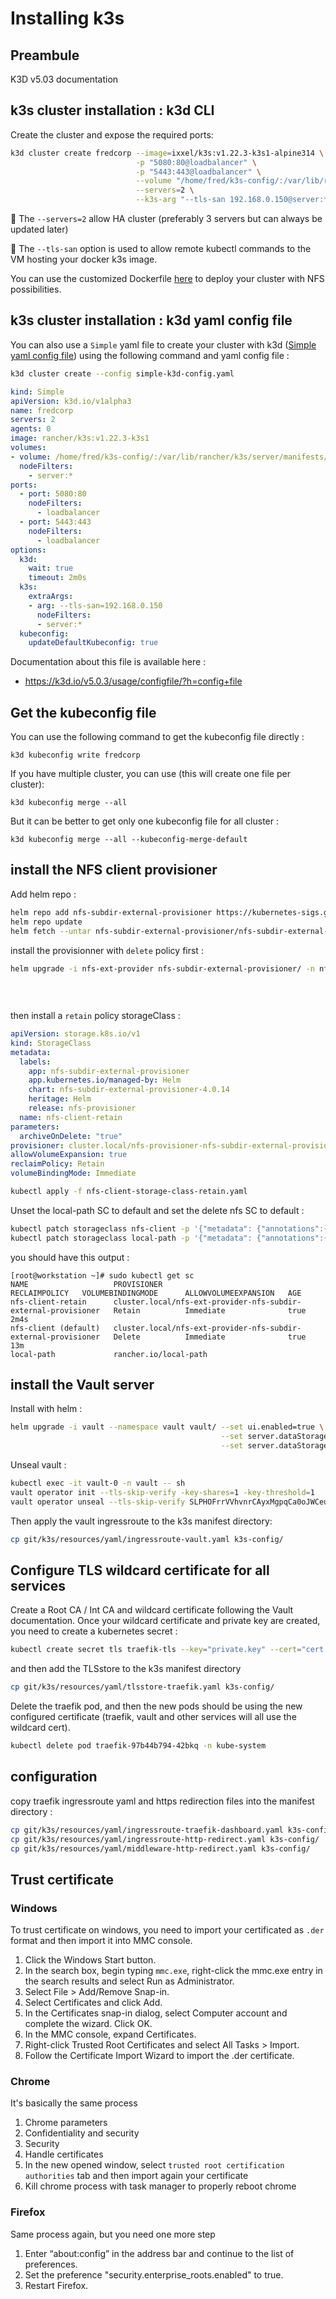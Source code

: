 # Installing k3s
## Preambule
K3D v5.03 documentation

## k3s cluster installation : k3d CLI
Create the cluster and expose the required ports:

```bash
k3d cluster create fredcorp --image=ixxel/k3s:v1.22.3-k3s1-alpine314 \
                            -p "5080:80@loadbalancer" \
                            -p "5443:443@loadbalancer" \
                            --volume "/home/fred/k3s-config/:/var/lib/rancher/k3s/server/manifests/" \
                            --servers=2 \
                            --k3s-arg "--tls-san 192.168.0.150@server:*"
```
:pushpin: The `--servers=2` allow HA cluster (preferably 3 servers but can always be updated later)

:pushpin: The `--tls-san` option is used to allow remote kubectl commands to the VM hosting your docker k3s image.

You can use the customized Dockerfile [here](../resources/Dockerfile) to deploy your cluster with NFS possibilities.

## k3s cluster installation : k3d yaml config file

You can also use a `Simple` yaml file to create your cluster with k3d ([Simple yaml config file](../resources/yaml/simple-k3d-config.yaml)) using the following command and yaml config file :

```bash
k3d cluster create --config simple-k3d-config.yaml
```
```yaml
kind: Simple
apiVersion: k3d.io/v1alpha3
name: fredcorp
servers: 2
agents: 0
image: rancher/k3s:v1.22.3-k3s1
volumes:
- volume: /home/fred/k3s-config/:/var/lib/rancher/k3s/server/manifests/
  nodeFilters:
    - server:*
ports:
  - port: 5080:80
    nodeFilters:
      - loadbalancer
  - port: 5443:443
    nodeFilters:
      - loadbalancer
options:
  k3d:
    wait: true
    timeout: 2m0s
  k3s:
    extraArgs:
    - arg: --tls-san=192.168.0.150
      nodeFilters:
      - server:*
  kubeconfig:
    updateDefaultKubeconfig: true
```

Documentation about this file is available here :
- https://k3d.io/v5.0.3/usage/configfile/?h=config+file

## Get the kubeconfig file

You can use the following command to get the kubeconfig file directly :
```
k3d kubeconfig write fredcorp
```

If you have multiple cluster, you can use (this will create one file per cluster):
```
k3d kubeconfig merge --all
```

But it can be better to get only one kubeconfig file for all cluster :
```
k3d kubeconfig merge --all --kubeconfig-merge-default
```

## install the NFS client provisioner

Add helm repo :

```bash
helm repo add nfs-subdir-external-provisioner https://kubernetes-sigs.github.io/nfs-subdir-external-provisioner/
helm repo update
helm fetch --untar nfs-subdir-external-provisioner/nfs-subdir-external-provisioner
```

install the provisionner with `delete` policy first :

```bash
helm upgrade -i nfs-ext-provider nfs-subdir-external-provisioner/ -n nfs --set nfs.server=192.168.0.151 \
                                                                         --set nfs.path=/NFS/data-k3s \
                                                                         --set storageClass.reclaimPolicy=Delete \
                                                                         --set accessModes=ReadWriteMany
```

then install a `retain` policy storageClass :

```yaml
apiVersion: storage.k8s.io/v1
kind: StorageClass
metadata:
  labels:
    app: nfs-subdir-external-provisioner
    app.kubernetes.io/managed-by: Helm
    chart: nfs-subdir-external-provisioner-4.0.14
    heritage: Helm
    release: nfs-provisioner
  name: nfs-client-retain
parameters:
  archiveOnDelete: "true"
provisioner: cluster.local/nfs-provisioner-nfs-subdir-external-provisioner
allowVolumeExpansion: true
reclaimPolicy: Retain
volumeBindingMode: Immediate
```

```bash
kubectl apply -f nfs-client-storage-class-retain.yaml
```

Unset the local-path SC to default and set the delete nfs SC to default :

```bash
kubectl patch storageclass nfs-client -p '{"metadata": {"annotations":{"storageclass.kubernetes.io/is-default-class":"true"}}}'
kubectl patch storageclass local-path -p '{"metadata": {"annotations":{"storageclass.kubernetes.io/is-default-class":"false"}}}'
```

you should have this output :

```console
[root@workstation ~]# sudo kubectl get sc
NAME                   PROVISIONER                                                      RECLAIMPOLICY   VOLUMEBINDINGMODE      ALLOWVOLUMEEXPANSION   AGE
nfs-client-retain      cluster.local/nfs-ext-provider-nfs-subdir-external-provisioner   Retain          Immediate              true                   2m4s
nfs-client (default)   cluster.local/nfs-ext-provider-nfs-subdir-external-provisioner   Delete          Immediate              true                   13m
local-path             rancher.io/local-path
```

## install the Vault server

Install with helm :
```bash
helm upgrade -i vault --namespace vault vault/ --set ui.enabled=true \
                                               --set server.dataStorage.storageClass=nfs-client-retain \
                                               --set server.dataStorage.size=5Gi
```

Unseal vault :

```bash
kubectl exec -it vault-0 -n vault -- sh
vault operator init --tls-skip-verify -key-shares=1 -key-threshold=1
vault operator unseal --tls-skip-verify SLPHOFrrVVhvnrCAyxMgpqCa0oJWCeuPvhkqC3uSv2U=
```

Then apply the vault ingressroute to the k3s manifest directory:
```bash
cp git/k3s/resources/yaml/ingressroute-vault.yaml k3s-config/
```

## Configure TLS wildcard certificate for all services

Create a Root CA / Int CA and wildcard certificate following the Vault documentation.
Once your wildcard certificate and private key are created, you need to create a kubernetes secret :

```bash
kubectl create secret tls traefik-tls --key="private.key" --cert="cert.crt" -n kube-system
```
 and then add the TLSstore to the k3s manifest directory 
 
 ```bash
 cp git/k3s/resources/yaml/tlsstore-traefik.yaml k3s-config/
```

Delete the traefik pod, and then the new pods should be using the new configured certificate (traefik, vault and other services will all use the wildcard cert).
 
 ```bash
kubectl delete pod traefik-97b44b794-42bkq -n kube-system
```


## configuration

copy traefik ingressroute yaml and https redirection files into the manifest directory :

```bash
cp git/k3s/resources/yaml/ingressroute-traefik-dashboard.yaml k3s-config/
cp git/k3s/resources/yaml/ingressroute-http-redirect.yaml k3s-config/
cp git/k3s/resources/yaml/middleware-http-redirect.yaml k3s-config/
```

## Trust certificate

### Windows

To trust certificate on windows, you need to import your certificated as `.der` format and then import it into MMC console.

1. Click the Windows Start button.
2. In the search box, begin typing `mmc.exe`, right-click the mmc.exe entry in the search results and select Run as Administrator.
3. Select File > Add/Remove Snap-in.
4. Select Certificates and click Add.
5. In the Certificates snap-in dialog, select Computer account and complete the wizard.
Click OK.
6. In the MMC console, expand Certificates.
7. Right-click Trusted Root Certificates and select All Tasks > Import.
8. Follow the Certificate Import Wizard to import the .der certificate.

### Chrome

It's basically the same process 
1. Chrome parameters
2. Confidentiality and security
3. Security
4. Handle certificates
5. In the new opened window, select `trusted root certification authorities` tab and then import again your certificate
6. Kill chrome process with task manager to properly reboot chrome

### Firefox

Same process again, but you need one more step 

1. Enter “about:config” in the address bar and continue to the list of preferences.
2. Set the preference "security.enterprise_roots.enabled" to true.
3. Restart Firefox. 



